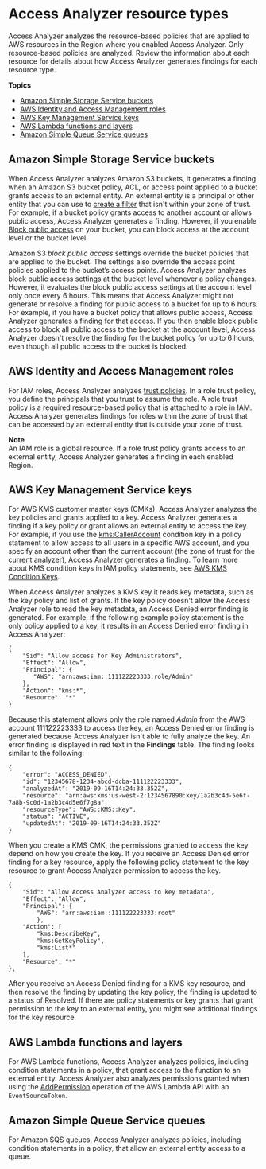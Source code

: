 # Access Analyzer resource types<a name="access-analyzer-resources"></a>

Access Analyzer analyzes the resource\-based policies that are applied to AWS resources in the Region where you enabled Access Analyzer\. Only resource\-based policies are analyzed\. Review the information about each resource for details about how Access Analyzer generates findings for each resource type\.

**Topics**
+ [Amazon Simple Storage Service buckets](#access-analyzer-s3)
+ [AWS Identity and Access Management roles](#access-analyzer-iam-role)
+ [AWS Key Management Service keys](#access-analyzer-kms-key)
+ [AWS Lambda functions and layers](#access-analyzer-lambda)
+ [Amazon Simple Queue Service queues](#access-analyzer-sqs)

## Amazon Simple Storage Service buckets<a name="access-analyzer-s3"></a>

When Access Analyzer analyzes Amazon S3 buckets, it generates a finding when an Amazon S3 bucket policy, ACL, or access point applied to a bucket grants access to an external entity\. An external entity is a principal or other entity that you can use to [create a filter](access-analyzer-findings-filter.md) that isn't within your zone of trust\. For example, if a bucket policy grants access to another account or allows public access, Access Analyzer generates a finding\. However, if you enable [Block public access](https://docs.aws.amazon.com/AmazonS3/latest/dev/access-control-block-public-access.html) on your bucket, you can block access at the account level or the bucket level\.

Amazon S3 *block public access* settings override the bucket policies that are applied to the bucket\. The settings also override the access point policies applied to the bucket’s access points\. Access Analyzer analyzes block public access settings at the bucket level whenever a policy changes\. However, it evaluates the block public access settings at the account level only once every 6 hours\. This means that Access Analyzer might not generate or resolve a finding for public access to a bucket for up to 6 hours\. For example, if you have a bucket policy that allows public access, Access Analyzer generates a finding for that access\. If you then enable block public access to block all public access to the bucket at the account level, Access Analyzer doesn't resolve the finding for the bucket policy for up to 6 hours, even though all public access to the bucket is blocked\.

## AWS Identity and Access Management roles<a name="access-analyzer-iam-role"></a>

For IAM roles, Access Analyzer analyzes [trust policies](https://docs.aws.amazon.com/IAM/latest/UserGuide/id_roles_terms-and-concepts.html#term_trust-policy)\. In a role trust policy, you define the principals that you trust to assume the role\. A role trust policy is a required resource\-based policy that is attached to a role in IAM\. Access Analyzer generates findings for roles within the zone of trust that can be accessed by an external entity that is outside your zone of trust\.

**Note**  
An IAM role is a global resource\. If a role trust policy grants access to an external entity, Access Analyzer generates a finding in each enabled Region\.

## AWS Key Management Service keys<a name="access-analyzer-kms-key"></a>

For AWS KMS customer master keys \(CMKs\), Access Analyzer analyzes the key policies and grants applied to a key\. Access Analyzer generates a finding if a key policy or grant allows an external entity to access the key\. For example, if you use the [kms:CallerAccount](https://docs.aws.amazon.com/kms/latest/developerguide/policy-conditions.html#conditions-kms-caller-account) condition key in a policy statement to allow access to all users in a specific AWS account, and you specify an account other than the current account \(the zone of trust for the current analyzer\), Access Analyzer generates a finding\. To learn more about KMS condition keys in IAM policy statements, see [AWS KMS Condition Keys](https://docs.aws.amazon.com/IAM/latest/UserGuide/list_awskeymanagementservice.html#awskeymanagementservice-policy-keys)\.

When Access Analyzer analyzes a KMS key it reads key metadata, such as the key policy and list of grants\. If the key policy doesn't allow the Access Analyzer role to read the key metadata, an Access Denied error finding is generated\. For example, if the following example policy statement is the only policy applied to a key, it results in an Access Denied error finding in Access Analyzer:

```
{
    "Sid": "Allow access for Key Administrators",
    "Effect": "Allow",
    "Principal": {
       "AWS": "arn:aws:iam::111122223333:role/Admin"
    },
    "Action": "kms:*",
    "Resource": "*"
}
```

Because this statement allows only the role named *Admin* from the AWS account 111122223333 to access the key, an Access Denied error finding is generated because Access Analyzer isn't able to fully analyze the key\. An error finding is displayed in red text in the **Findings** table\. The finding looks similar to the following:

```
{
    "error": "ACCESS_DENIED",
    "id": "12345678-1234-abcd-dcba-111122223333",
    "analyzedAt": "2019-09-16T14:24:33.352Z",
    "resource": "arn:aws:kms:us-west-2:1234567890:key/1a2b3c4d-5e6f-7a8b-9c0d-1a2b3c4d5e6f7g8a",
    "resourceType": "AWS::KMS::Key",
    "status": "ACTIVE",
    "updatedAt": "2019-09-16T14:24:33.352Z"
}
```

When you create a KMS CMK, the permissions granted to access the key depend on how you create the key\. If you receive an Access Denied error finding for a key resource, apply the following policy statement to the key resource to grant Access Analyzer permission to access the key\.

```
{
    "Sid": "Allow Access Analyzer access to key metadata",
    "Effect": "Allow",
    "Principal": {
        "AWS": "arn:aws:iam::111122223333:root"
        },
    "Action": [
        "kms:DescribeKey",
        "kms:GetKeyPolicy",
        "kms:List*"
    ],
    "Resource": "*"
},
```

After you receive an Access Denied finding for a KMS key resource, and then resolve the finding by updating the key policy, the finding is updated to a status of Resolved\. If there are policy statements or key grants that grant permission to the key to an external entity, you might see additional findings for the key resource\. 

## AWS Lambda functions and layers<a name="access-analyzer-lambda"></a>

For AWS Lambda functions, Access Analyzer analyzes policies, including condition statements in a policy, that grant access to the function to an external entity\. Access Analyzer also analyzes permissions granted when using the [AddPermission](https://docs.aws.amazon.com/lambda/latest/dg/API_AddPermission.html) operation of the AWS Lambda API with an `EventSourceToken`\.

## Amazon Simple Queue Service queues<a name="access-analyzer-sqs"></a>

For Amazon SQS queues, Access Analyzer analyzes policies, including condition statements in a policy, that allow an external entity access to a queue\.